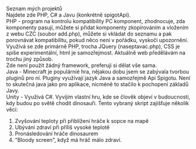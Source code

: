 Seznam mých projektů\
Najdete zde PHP, C# a Javu (konkrétně spigotApi). \
PHP - program na kontrolu kompatibility PC komponent, zhodnocuje, zda komponenty pasují, můžete si přidat komponenty zkopírováním a vložením z webu CZC (soubor add.php), můžete si vkládat do seznamu a pak porovnávat kompatibilitu, pokud něco není v pořádku, vyskočí upozornění. Využívá se zde primárně PHP, trocha JQuery (naseptavac.php), CSS je spíše experimentální, html je samozřejmost. Aktuálně web předělávám na trochu jiný způsob.\
Zde není použit žádný framework, preferuji si dělat vše sama.\
Java - Minecraft je populárníé hra, nějakou dobu jsem se zabývala tvorbou pluginů pro ní. Pluginy využívají jazyk Java a samozřejmě Api Spigotu. Není to skutečná java jako pro aplikace, nicméně to stačilo k pochopení základů Javy.\
Unity - Využívá C#. Vyvíjím vlastní hru, kde se člověk objeví v budoucnosti, kdy budou po světě chodit dinosauři. Tento vybraný skript zajišťuje několik věcí:
1) Zvyšování teploty při přiblížení hráče k sopce na mapě
2) Ubývání zdraví při příliš vysoké teplotě
3) Pronásledování hráče dinosaurem
4) "Bloody screen", když má hráč málo zdraví.
